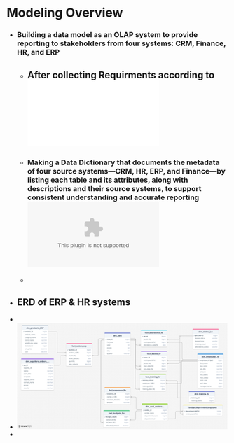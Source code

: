 # <div>**Modeling Overview**</div>
- ### **Building a data model as an OLAP system to provide reporting to stakeholders from four systems: CRM, Finance, HR, and ERP**
  - ## **After collecting Requirments according to** ![click](req/req_sic.pdf)
  - ### **Making a Data Dictionary that documents the metadata of four source systems—CRM, HR, ERP, and Finance—by listing each table and its attributes, along with descriptions and their source systems, to support consistent understanding and accurate reporting** ![Open it !!](req/SIC_ERD_systems.xlsx)
  - 
- ## **ERD of ERP & HR systems**
- 
- ![System Architecture photo](images/dwh_hr.png)
- 
